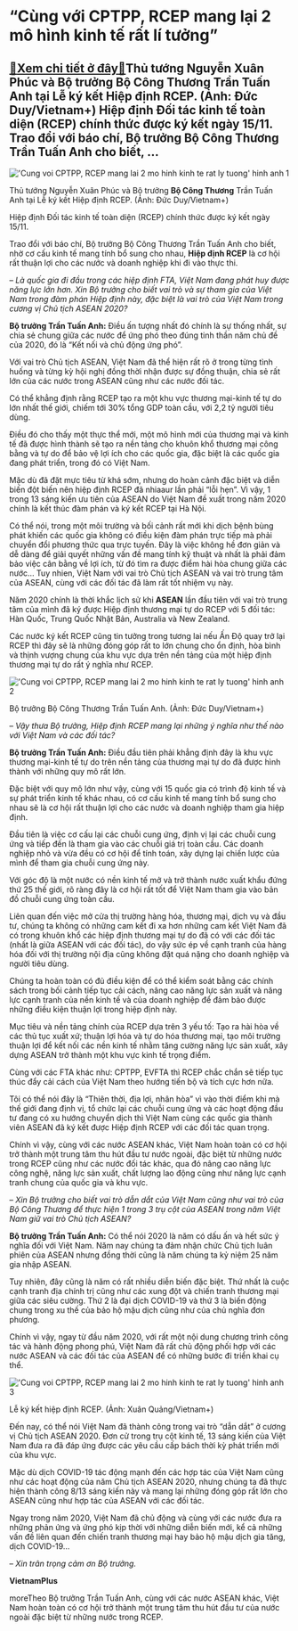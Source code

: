 “Cùng với CPTPP, RCEP mang lại 2 mô hình kinh tế rất lí tưởng”
==============================================================

[:gift:Xem chi tiết ở đây:gift:](https://hddtvn.com/cung-voi-cptpp-rcep-mang-lai-2-mo-hinh-kinh-te-rat-li-tuong/)Thủ tướng Nguyễn Xuân Phúc và Bộ trưởng Bộ Công Thương Trần Tuấn Anh tại Lễ ký kết Hiệp định RCEP. (Ảnh: Đức Duy/Vietnam+) Hiệp định Đối tác kinh tế toàn diện (RCEP) chính thức được ký kết ngày 15/11. Trao đổi với báo chí, Bộ trưởng Bộ Công Thương Trần Tuấn Anh cho biết, …
---------------------------------------------------------------------------------------------------------------------------------------------------------------------------------------------------------------------------------------------------------------------------------


!['Cung voi CPTPP, RCEP mang lai 2 mo hinh kinh te rat ly tuong' hinh anh 1](https://hddtvn.com/wp-content/uploads/2021/01/vnp-ttg10-120201115182612.8476110.jpg "'Cùng với CPTPP, RCEP mang lại 2 mô hình kinh tế rất lý tưởng' hình ảnh 1")


Thủ tướng Nguyễn Xuân Phúc và Bộ trưởng **Bộ Công Thương** Trần Tuấn Anh tại Lễ ký kết Hiệp định RCEP. (Ảnh: Đức Duy/Vietnam+)


Hiệp định Đối tác kinh tế toàn diện (RCEP) chính thức được ký kết ngày 15/11.


Trao đổi với báo chí, Bộ trưởng Bộ Công Thương Trần Tuấn Anh cho biết, nhờ cơ cấu kinh tế mang tính bổ sung cho nhau, **Hiệp định RCEP** là cơ hội rất thuận lợi cho các nước và doanh nghiệp khi đi vào thực thi.


*– Là quốc gia đi đầu trong các hiệp định FTA, Việt Nam đang phát huy được năng lực lớn hơn. Xin Bộ trưởng cho biết vai trò và sự tham gia của Việt Nam trong đàm phán Hiệp định này, đặc biệt là vai trò của Việt Nam trong cương vị Chủ tịch ASEAN 2020?*


**Bộ trưởng Trần Tuấn Anh:** Điều ấn tượng nhất đó chính là sự thống nhất, sự chia sẻ chung giữa các nước để ứng phó theo đúng tinh thần năm chủ đề của 2020, đó là “Kết nối và chủ động ứng phó”.


Với vai trò Chủ tịch ASEAN, Việt Nam đã thể hiện rất rõ ở trong từng tình huống và từng kỳ hội nghị đồng thời nhận được sự đồng thuận, chia sẻ rất lớn của các nước trong ASEAN cũng như các nước đối tác.


Có thể khẳng định rằng RCEP tạo ra một khu vực thương mại-kinh tế tự do lớn nhất thế giới, chiếm tới 30% tổng GDP toàn cầu, với 2,2 tỷ người tiêu dùng.


Điều đó cho thấy một thực thể mới, một mô hình mới của thương mại và kinh tế đã được hình thành sẽ tạo ra nền tảng cho khuôn khổ thương mại công bằng và tự do để bảo vệ lợi ích cho các quốc gia, đặc biệt là các quốc gia đang phát triển, trong đó có Việt Nam.


Mặc dù đã đặt mực tiêu từ khá sớm, nhưng do hoàn cảnh đặc biệt và diễn biến đột biến nên hiệp định RCEP đã nhiaaur lần phải “lỗi hẹn”. Vì vậy, 1 trong 13 sáng kiến ưu tiên của ASEAN do Việt Nam đề xuất trong năm 2020 chính là kết thúc đàm phán và ký kết RCEP tại Hà Nội.


Có thể nói, trong một môi trường và bối cảnh rất mới khi dịch bệnh bùng phát khiến các quốc gia không có điều kiện đàm phán trực tiếp mà phải chuyển đổi phương thức qua trực tuyến. Đây là việc không hề đơn giản và dễ dàng để giải quyết những vấn đề mang tính kỹ thuật và nhất là phải đảm bảo việc cân bằng về lợi ích, từ đó tìm ra được điểm hài hòa chung giữa các nước… Tuy nhien, Việt Nam với vai trò Chủ tịch ASEAN và vai trò trung tâm của ASEAN, cùng với các đối tác đã làm rất tốt nhiệm vụ này.


Năm 2020 chính là thời khắc lịch sử khi **ASEAN** lần đầu tiên với vai trò trung tâm của mình đã ký được Hiệp định thương mại tự do RCEP với 5 đối tác: Hàn Quốc, Trung Quốc Nhật Bản, Australia và New Zealand.


Các nước ký kết RCEP cũng tin tưởng trong tương lai nếu Ấn Độ quay trở lại RCEP thì đây sẽ là những đóng góp rất to lớn chung cho ổn định, hòa bình và thịnh vượng chung của khu vực dựa trên nền tảng của một hiệp định thương mại tự do rất ý nghĩa như RCEP.


!['Cung voi CPTPP, RCEP mang lai 2 mo hinh kinh te rat ly tuong' hinh anh 2](https://hddtvn.com/wp-content/uploads/2021/01/vnp-bt20201115182613.0328010.jpg "'Cùng với CPTPP, RCEP mang lại 2 mô hình kinh tế rất lý tưởng' hình ảnh 2")


Bộ trưởng Bộ Công Thương Trần Tuấn Anh. (Ảnh: Đức Duy/Vietnam+)


*– Vậy thưa Bộ trưởng, Hiệp định RCEP mang lại những ý nghĩa như thế nào với Việt Nam và các đối tác?*


**Bộ trưởng Trần Tuấn Anh:** Điều đầu tiên phải khẳng định đây là khu vực thương mại-kinh tế tự do trên nền tảng của thương mại tự do đã được hình thành với những quy mô rất lớn.


Đặc biệt với quy mô lớn như vậy, cùng với 15 quốc gia có trình độ kinh tế và sự phát triển kinh tế khác nhau, có cơ cấu kinh tế mang tính bổ sung cho nhau sẽ là cơ hội rất thuận lợi cho các nước và doanh nghiệp tham gia hiệp định.


Đầu tiên là việc cơ cấu lại các chuỗi cung ứng, định vị lại các chuỗi cung ứng và tiếp đến là tham gia vào các chuỗi giá trị toàn cầu. Các doanh nghiệp nhỏ và vừa đều có cơ hội để tính toán, xây dựng lại chiến lược của mình để tham gia chuỗi cung ứng này.


Với góc độ là một nước có nền kinh tế mở và trở thành nước xuất khẩu đứng thứ 25 thế giới, rõ ràng đây là cơ hội rất tốt để Việt Nam tham gia vào bản đồ chuỗi cung ứng toàn cầu.


Liên quan đến việc mở cửa thị trường hàng hóa, thương mại, dịch vụ và đầu tư, chúng ta không có những cam kết đi xa hơn những cam kết Việt Nam đã có trong khuôn khổ các hiệp định thương mại tự do đã có với các đối tác (nhất là giữa ASEAN với các đối tác), do vậy sức ép về cạnh tranh của hàng hóa đối với thị trường nội địa cũng không đặt quá nặng cho doanh nghiệp và người tiêu dùng.


Chúng ta hoàn toàn có đủ điều kiện để có thể kiểm soát bằng các chính sách trong bối cảnh tiếp tục cải cách, nâng cao năng lực sản xuất và năng lực cạnh tranh của nền kinh tế và của doanh nghiệp để đảm bảo được những điều kiện thuận lợi trong hiệp định này.


Mục tiêu và nền tảng chính của RCEP dựa trên 3 yếu tố: Tạo ra hài hòa về các thủ tục xuất xứ; thuận lợi hóa và tự do hóa thương mại, tạo môi trường thuận lợi để kết nối các nền kinh tế nhằm tăng cường năng lực sản xuất, xây dựng ASEAN trở thành một khu vực kinh tế trọng điểm.


Cùng với các FTA khác như: CPTPP, EVFTA thì RCEP chắc chắn sẽ tiếp tục thúc đẩy cải cách của Việt Nam theo hướng tiến bộ và tích cực hơn nữa.


Tôi có thể nói đây là “Thiên thời, địa lợi, nhân hòa” vì vào thời điểm khi mà thế giới đang định vị, tổ chức lại các chuỗi cung ứng và các hoạt động đầu tư đang có xu hướng chuyển dịch thì Việt Nam cùng các quốc gia thành viên ASEAN đã ký kết được Hiệp định RCEP với các đối tác quan trọng.


Chính vì vậy, cùng với các nước ASEAN khác, Việt Nam hoàn toàn có cơ hội trở thành một trung tâm thu hút đầu tư nước ngoài, đặc biệt từ những nước trong RCEP cũng như các nước đối tác khác, qua đó nâng cao năng lực công nghệ, năng lực sản xuất, chất lượng lao động cũng như năng lực cạnh tranh chung của quốc gia và khu vực.


*– Xin Bộ trưởng cho biết vai trò dẫn dắt của Việt Nam cũng như vai trò của Bộ Công Thương để thực hiện 1 trong 3 trụ cột của ASEAN trong năm Việt Nam giữ vai trò Chủ tịch ASEAN?*


**Bộ trưởng Trần Tuấn Anh:** Có thể nói 2020 là năm có dấu ấn và hết sức ý nghĩa đối với Việt Nam. Năm nay chúng ta đảm nhận chức Chủ tịch luân phiên của ASEAN nhưng đồng thời cũng là năm chúng ta kỷ niệm 25 năm gia nhập ASEAN.


Tuy nhiên, đây cũng là năm có rất nhiều diễn biến đặc biệt. Thứ nhất là cuộc cạnh tranh địa chính trị cũng như các xung đột và chiến tranh thương mại giữa các siêu cường. Thứ 2 là đại dịch COVID-19 và thứ 3 là biến động chung trong xu thế của bảo hộ mậu dịch cũng như của chủ nghĩa đơn phương.


Chính vì vậy, ngay từ đầu năm 2020, với rất một nội dung chương trình công tác và hành động phong phú, Việt Nam đã rất chủ động phối hợp với các nước ASEAN và các đối tác của ASEAN để có những bước đi triển khai cụ thể.


!['Cung voi CPTPP, RCEP mang lai 2 mo hinh kinh te rat ly tuong' hinh anh 3](https://hddtvn.com/wp-content/uploads/2021/01/vnp-420201115182613.2138640.jpg "'Cùng với CPTPP, RCEP mang lại 2 mô hình kinh tế rất lý tưởng' hình ảnh 3")


Lễ ký kết hiệp định RCEP. (Ảnh: Xuân Quảng/Vietnam+)


Đến nay, có thể nói Việt Nam đã thành công trong vai trò “dẫn dắt” ở cương vị Chủ tịch ASEAN 2020. Đơn cử trong trụ cột kinh tế, 13 sáng kiến của Việt Nam đưa ra đã đáp ứng được các yêu cầu cấp bách thời kỳ phát triển mới của khu vực.


Mặc dù dịch COVID-19 tác động mạnh đến các hợp tác của Việt Nam cũng như các hoạt động của năm Chủ tịch ASEAN 2020, nhưng chúng ta đã thực hiện thành công 8/13 sáng kiến này và mang lại những đóng góp rất lớn cho ASEAN cũng như hợp tác của ASEAN với các đối tác.


Ngay trong năm 2020, Việt Nam đã chủ động và cùng với các nước đưa ra những phản ứng và ứng phó kịp thời với những diễn biến mới, kể cả những vấn đề liên quan đến chiến tranh thương mại hay bảo hộ mậu dịch gia tăng, dịch COVID-19…


*– Xin trân trọng cảm ơn Bộ trưởng.*




**VietnamPlus**



moreTheo Bộ trưởng Trần Tuấn Anh, cùng với các nước ASEAN khác, Việt Nam hoàn toàn có cơ hội trở thành một trung tâm thu hút đầu tư của nước ngoài đặc biệt từ những nước trong RCEP.

